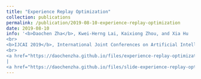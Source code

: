 ```yaml
---
title: "Experience Replay Optimization"
collection: publications
permalink: /publication/2019-08-10-experience-replay-optimization
date: 2019-08-10
info: '<b>Daochen Zha</b>, Kwei-Herng Lai, Kaixiong Zhou, and Xia Hu
<br>
<b>IJCAI 2019</b>, International Joint Conferences on Artificial Intelligence
<br>
<a href="https://daochenzha.github.io/files/experience-replay-optimization.pdf">[PDF]</a>
|
<a href="https://daochenzha.github.io/files/slide-experience-replay-optimization.pdf">[Slide]</a>'
---
```

